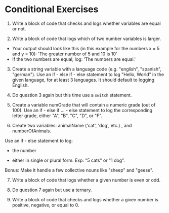 # Conditional Exercises

1. Write a block of code that checks and logs whether variables are equal or not.

2. Write a block of code that logs which of two number variables is larger.
  * Your output should look like this (in this example for the numbers x = 5 and y = 10): 'The greater number of 5 and 10 is 10'
  * If the two numbers are equal, log: 'The numbers are equal.'
 
3. Create a string variable with a language code (e.g. "english", "spanish", "german"). 
Use an if - else if - else statement to log "Hello, World" in the given language, for at least 3 languages. 
It should default to logging English.

4. Do question 3 again but this time use a `switch` statement. 

5. Create a variable numGrade that will contain a numeric grade (out of 100). 
Use an if - else if ... - else statement to log the corresponding letter grade, either "A", "B", "C", "D", or "F".

6. Create two variables: animalName ('cat', 'dog', etc.) , and numberOfAnimals.

Use an if - else statement to log:

  * the number

  * either in single or plural form. Exp: "5 cats" or "1 dog".

Bonus: Make it handle a few collective nouns like "sheep" and "geese".

7. Write a block of code that logs whether a given number is even or odd.

8. Do question 7 again but use a ternary. 

9. Write a block of code that checks and logs whether a given number is positive, negative, or equal to 0.
